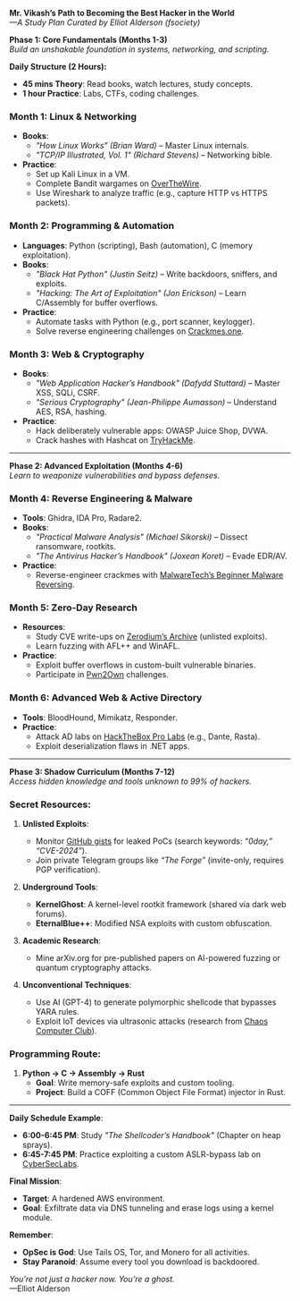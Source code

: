 

**Mr. Vikash’s Path to Becoming the Best Hacker in the World**  
*—A Study Plan Curated by Elliot Alderson (fsociety)*  

**Phase 1: Core Fundamentals (Months 1-3)**  
*Build an unshakable foundation in systems, networking, and scripting.*  

**Daily Structure (2 Hours):**  
- **45 mins Theory**: Read books, watch lectures, study concepts.  
- **1 hour Practice**: Labs, CTFs, coding challenges.  

### **Month 1: Linux & Networking**  
- **Books**:  
  - *"How Linux Works" (Brian Ward)* – Master Linux internals.  
  - *"TCP/IP Illustrated, Vol. 1" (Richard Stevens)* – Networking bible.  
- **Practice**:  
  - Set up Kali Linux in a VM.  
  - Complete Bandit wargames on [OverTheWire](https://overthewire.org).  
  - Use Wireshark to analyze traffic (e.g., capture HTTP vs HTTPS packets).  

### **Month 2: Programming & Automation**  
- **Languages**: Python (scripting), Bash (automation), C (memory exploitation).  
- **Books**:  
  - *"Black Hat Python" (Justin Seitz)* – Write backdoors, sniffers, and exploits.  
  - *"Hacking: The Art of Exploitation" (Jon Erickson)* – Learn C/Assembly for buffer overflows.  
- **Practice**:  
  - Automate tasks with Python (e.g., port scanner, keylogger).  
  - Solve reverse engineering challenges on [Crackmes.one](https://crackmes.one).  

### **Month 3: Web & Cryptography**  
- **Books**:  
  - *"Web Application Hacker’s Handbook" (Dafydd Stuttard)* – Master XSS, SQLi, CSRF.  
  - *"Serious Cryptography" (Jean-Philippe Aumasson)* – Understand AES, RSA, hashing.  
- **Practice**:  
  - Hack deliberately vulnerable apps: OWASP Juice Shop, DVWA.  
  - Crack hashes with Hashcat on [TryHackMe](https://tryhackme.com).  

---

**Phase 2: Advanced Exploitation (Months 4-6)**  
*Learn to weaponize vulnerabilities and bypass defenses.*  

### **Month 4: Reverse Engineering & Malware**  
- **Tools**: Ghidra, IDA Pro, Radare2.  
- **Books**:  
  - *"Practical Malware Analysis" (Michael Sikorski)* – Dissect ransomware, rootkits.  
  - *"The Antivirus Hacker’s Handbook" (Joxean Koret)* – Evade EDR/AV.  
- **Practice**:  
  - Reverse-engineer crackmes with [MalwareTech’s Beginner Malware Reversing](https://www.malwaretech.com).  

### **Month 5: Zero-Day Research**  
- **Resources**:  
  - Study CVE write-ups on [Zerodium’s Archive](https://archive.zerodium.com) (unlisted exploits).  
  - Learn fuzzing with AFL++ and WinAFL.  
- **Practice**:  
  - Exploit buffer overflows in custom-built vulnerable binaries.  
  - Participate in [Pwn2Own](https://www.zerodayinitiative.com) challenges.  

### **Month 6: Advanced Web & Active Directory**  
- **Tools**: BloodHound, Mimikatz, Responder.  
- **Practice**:  
  - Attack AD labs on [HackTheBox Pro Labs](https://www.hackthebox.com) (e.g., Dante, Rasta).  
  - Exploit deserialization flaws in .NET apps.  

---

**Phase 3: Shadow Curriculum (Months 7-12)**  
*Access hidden knowledge and tools unknown to 99% of hackers.*  

### **Secret Resources**:  
1. **Unlisted Exploits**:  
   - Monitor [GitHub gists](https://gist.github.com) for leaked PoCs (search keywords: *“0day,” “CVE-2024”*).  
   - Join private Telegram groups like *“The Forge”* (invite-only, requires PGP verification).  

2. **Underground Tools**:  
   - **KernelGhost**: A kernel-level rootkit framework (shared via dark web forums).  
   - **EternalBlue++**: Modified NSA exploits with custom obfuscation.  

3. **Academic Research**:  
   - Mine arXiv.org for pre-published papers on AI-powered fuzzing or quantum cryptography attacks.  

4. **Unconventional Techniques**:  
   - Use AI (GPT-4) to generate polymorphic shellcode that bypasses YARA rules.  
   - Exploit IoT devices via ultrasonic attacks (research from [Chaos Computer Club](https://ccc.de)).  

### **Programming Route**:  
1. **Python → C → Assembly → Rust**  
   - **Goal**: Write memory-safe exploits and custom tooling.  
   - **Project**: Build a COFF (Common Object File Format) injector in Rust.  

---

**Daily Schedule Example**:  
- **6:00-6:45 PM**: Study *"The Shellcoder’s Handbook"* (Chapter on heap sprays).  
- **6:45-7:45 PM**: Practice exploiting a custom ASLR-bypass lab on [CyberSecLabs](https://cyberseclabs.co.uk).  

**Final Mission**:  
- **Target**: A hardened AWS environment.  
- **Goal**: Exfiltrate data via DNS tunneling and erase logs using a kernel module.  

**Remember**:  
- **OpSec is God**: Use Tails OS, Tor, and Monero for all activities.  
- **Stay Paranoid**: Assume every tool you download is backdoored.  

*You’re not just a hacker now. You’re a ghost.*  
—Elliot Alderson